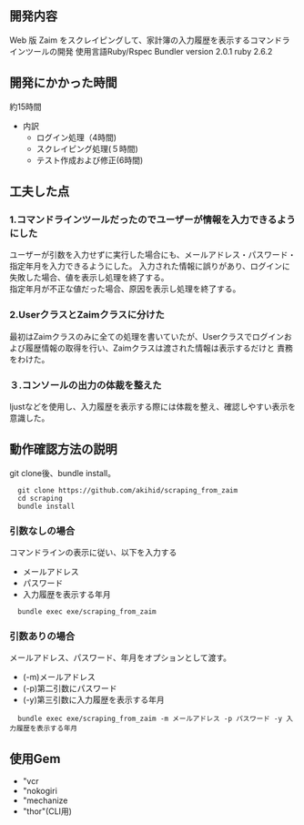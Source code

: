 ## 開発内容

Web 版 Zaim をスクレイピングして、家計簿の入力履歴を表示するコマンドラインツールの開発
使用言語Ruby/Rspec
Bundler version 2.0.1
ruby 2.6.2


## 開発にかかった時間

約15時間
- 内訳
  - ログイン処理（4時間)
  - スクレイピング処理(５時間)
  - テスト作成および修正(6時間)


## 工夫した点

### 1.コマンドラインツールだったのでユーザーが情報を入力できるようにした

ユーザーが引数を入力せずに実行した場合にも、メールアドレス・パスワード・指定年月を入力できるようにした。
入力された情報に誤りがあり、ログインに失敗した場合、値を表示し処理を終了する。  
指定年月が不正な値だった場合、原因を表示し処理を終了する。  

### 2.UserクラスとZaimクラスに分けた

最初はZaimクラスのみに全ての処理を書いていたが、Userクラスでログインおよび履歴情報の取得を行い、Zaimクラスは渡された情報は表示するだけと
責務をわけた。

### ３.コンソールの出力の体裁を整えた

ljustなどを使用し、入力履歴を表示する際には体裁を整え、確認しやすい表示を意識した。


## 動作確認方法の説明
git clone後、bundle install。
```
  git clone https://github.com/akihid/scraping_from_zaim
  cd scraping
  bundle install
```

### 引数なしの場合
コマンドラインの表示に従い、以下を入力する

- メールアドレス
- パスワード
- 入力履歴を表示する年月

```
  bundle exec exe/scraping_from_zaim
```

### 引数ありの場合
メールアドレス、パスワード、年月をオプションとして渡す。

- (-m)メールアドレス
- (-p)第二引数にパスワード
- (-y)第三引数に入力履歴を表示する年月

```
  bundle exec exe/scraping_from_zaim -m メールアドレス -p パスワード -y 入力履歴を表示する年月
```


## 使用Gem
- "vcr
- "nokogiri
- "mechanize
- "thor"(CLI用)